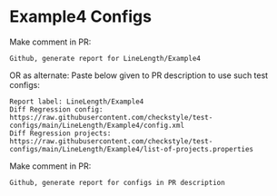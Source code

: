 # Example4 Configs
Make comment in PR:
```
Github, generate report for LineLength/Example4
```
OR as alternate:
Paste below given to PR description to use such test configs:
```
Report label: LineLength/Example4
Diff Regression config: https://raw.githubusercontent.com/checkstyle/test-configs/main/LineLength/Example4/config.xml
Diff Regression projects: https://raw.githubusercontent.com/checkstyle/test-configs/main/LineLength/Example4/list-of-projects.properties
```
Make comment in PR:
```
Github, generate report for configs in PR description
```
